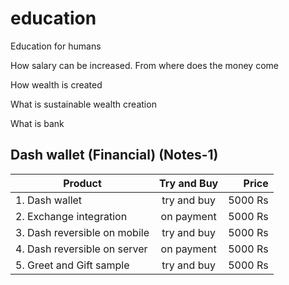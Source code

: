 # education
Education for humans

How salary can be increased. From where does the money come

How wealth is created

What is sustainable wealth creation

What is bank


## Dash wallet (Financial) (Notes-1)

| Product   |     Try and Buy     |  Price |
|----------|:-------------:|------:|
|1. Dash wallet |  try and buy| 5000 Rs|
|2. Exchange integration |    on payment   |   5000 Rs |
|3. Dash reversible on mobile | try and buy |    5000 Rs |
|4. Dash reversible on server | on payment |    5000 Rs |
|5. Greet and Gift sample | try and buy |    5000 Rs |
